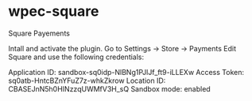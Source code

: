 # wpec-square
Square Payements

Intall and activate the plugin.
Go to Settings -> Store -> Payments
Edit Square and use the following credentials:

Application ID: sandbox-sq0idp-NlBNg1PJlJf_ft9-iLLEXw
Access Token: sq0atb-HntcBZnYFuZ7z-whkZkrow
Location ID: CBASEJnN5h0HINzzqUWMfV3H_sQ
Sandbox mode: enabled

